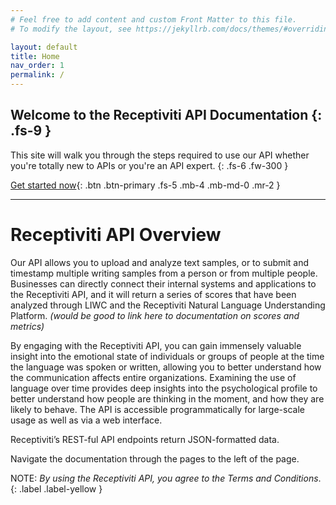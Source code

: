 ```yaml
---
# Feel free to add content and custom Front Matter to this file.
# To modify the layout, see https://jekyllrb.com/docs/themes/#overriding-theme-defaults

layout: default
title: Home
nav_order: 1
permalink: /
---
```

Welcome to the Receptiviti API Documentation
{: .fs-9 }
---
This site will walk you through the steps required to use our API whether you're totally new to APIs or you're an API expert.
{: .fs-6 .fw-300 }

[Get started now](https://jackdgds.github.io/api_documentation/pages/getting_started.html){: .btn .btn-primary .fs-5 .mb-4 .mb-md-0 .mr-2 }

---

# Receptiviti API Overview

Our API allows you to upload and analyze text samples, or to submit and timestamp multiple writing samples from a person or from multiple people. Businesses can directly connect their internal systems and applications to the Receptiviti API, and it will return a series of scores that have been analyzed through LIWC and the Receptiviti Natural Language Understanding Platform. _(would be good to link here to documentation on scores and metrics)_

By engaging with the Receptiviti API, you can gain immensely valuable insight into the emotional state of individuals or groups of people at the time the language was spoken or written, allowing you to better understand how the communication affects entire organizations. Examining the use of language over time provides deep insights into the psychological profile to better understand how people are thinking in the moment, and how they are likely to behave. The API is accessible programmatically for large-scale usage as well as via a web interface.

Receptiviti’s REST-ful API endpoints return JSON-formatted data. 

Navigate the documentation through the pages to the left of the page.

NOTE: _By using the Receptiviti API, you agree to the Terms and Conditions_.
{: .label .label-yellow }

